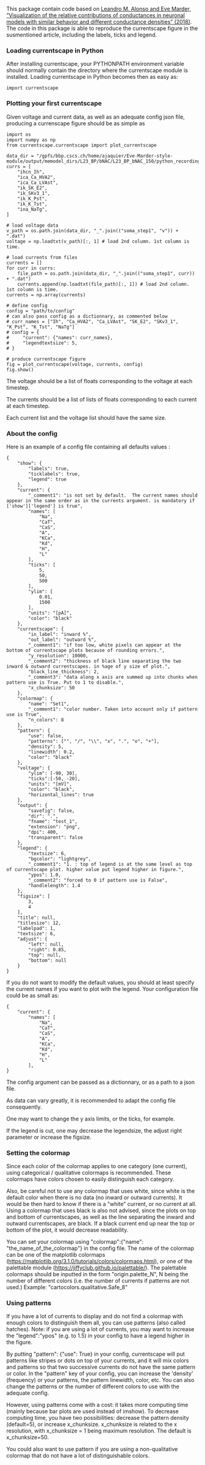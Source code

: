 This package contain code based on [Leandro M. Alonso and Eve Marder, ”Visualization of the relative contributions of conductances in neuronal models with similar behavior and different conductance densities” (2018)](https://datadryad.org/stash/dataset/doi:10.5061/dryad.d0779mb).
The code in this package is able to reproduce the currentscape figure in the susmentioned article, including the labels, ticks and legend.


### Loading currentscape in Python

After installing currentscape, your PYTHONPATH environment variable should normally
contain the directory where the currentscape module is installed. Loading currentscape
in Python becomes then as easy as:

    import currentscape

### Plotting your first currentscape

Given voltage and current data, as well as an adequate config json file, producing a currenscape figure should be as simple as

    import os
    import numpy as np
    from currentscape.currentscape import plot_currentscape

    data_dir = "/gpfs/bbp.cscs.ch/home/ajaquier/Eve-Marder-style-module/output/memodel_dirs/L23_BP/bNAC/L23_BP_bNAC_150/python_recordings"
    currs = [
        "ihcn_Ih",
        "ica_Ca_HVA2",
        "ica_Ca_LVAst",
        "ik_SK_E2",
        "ik_SKv3_1",
        "ik_K_Pst",
        "ik_K_Tst",
        "ina_NaTg",
    ]

    # load voltage data
    v_path = os.path.join(data_dir, "_".join(("soma_step1", "v")) + ".dat")
    voltage = np.loadtxt(v_path)[:, 1] # load 2nd column. 1st column is time.

    # load currents from files
    currents = []
    for curr in currs:
        file_path = os.path.join(data_dir, "_".join(("soma_step1", curr)) + ".dat")
        currents.append(np.loadtxt(file_path)[:, 1]) # load 2nd column. 1st column is time.
    currents = np.array(currents)

    # define config
    config = "path/to/config"
    # can also pass config as a dictionnary, as commented below
    # curr_names = ["Ih", "Ca_HVA2", "Ca_LVAst", "SK_E2", "SKv3_1", "K_Pst", "K_Tst", "NaTg"]
    # config = {
    #     "current": {"names": curr_names},
    #     "legendtextsize": 5,
    # }

    # produce currentscape figure
    fig = plot_currentscape(voltage, currents, config)
    fig.show()

The voltage should be a list of floats corresponding to the voltage at each timestep.

The currents should be a list of lists of floats corresponding to each current at each timestep.

Each current list and the voltage list should have the same size.


### About the config


Here is an example of a config file containing all defaults values :

    {
        "show": {
            "labels": true,
            "ticklabels": true,
            "legend": true
        },
        "current": {
            "_comment1": "is not set by default.  The current names should appear in the same order as in the currents argument. is mandatory if ['show']['legend'] is true",
            "names": [
                "Na",
                "CaT",
                "CaS",
                "A",
                "KCa",
                "Kd",
                "H",
                "L"
            ],
            "ticks": [
                5,
                50,
                500
            ],
            "ylim": [
                0.01,
                1500
            ],
            "units": "[pA]",
            "color": "black"
        },
        "currentscape": {
            "in_label": "inward %",
            "out_label": "outward %",
            "_comment1": "if too low, white pixels can appear at the bottom of currentscape plots because of rounding errors.",
            "y_resolution": 10000,
            "_comment2": "thickness of black line separating the two inward & outward currentscapes. in %age of y size of plot.",
            "black_line_thickness": 2,
            "_comment3": "data along x axis are summed up into chunks when pattern use is True. Put to 1 to disable.",
            "x_chunksize": 50
        },
        "colormap": {
            "name": "Set1",
            "_comment1": "color number. Taken into account only if pattern use is True",
            "n_colors": 8
        },
        "pattern": {
            "use": false,
            "patterns": ["", "/", "\\", "x", ".", "o", "+"],
            "density": 5,
            "linewidth": 0.2,
            "color": "black"
        },
        "voltage": {
            "ylim": [-90, 30],
            "ticks":[-50, -20],
            "units": "[mV]",
            "color": "black",
            "horizontal_lines": true
        },
        "output": {
            "savefig": false,
            "dir": ".",
            "fname": "test_1",
            "extension": "png",
            "dpi": 400,
            "transparent": false
        },
        "legend": {
            "textsize": 6,
            "bgcolor": "lightgrey",
            "_comment1": "1. : top of legend is at the same level as top of currentscape plot. higher value put legend higher in figure.",
            "ypos": 1.0,
            "_comment2": "forced to 0 if pattern use is False",
            "handlelength": 1.4
        },
        "figsize": [
            3,
            4
        ],
        "title": null,
        "titlesize": 12,
        "labelpad": 1,
        "textsize": 6,
        "adjust": {
            "left": null,
            "right": 0.85,
            "top": null,
            "bottom": null
        }
    }

If you do not want to modify the default values, you should at least specify the current names if you want to plot with the legend.
Your configuration file could be as small as:

    {
        "current": {
            "names": [
                "Na",
                "CaT",
                "CaS",
                "A",
                "KCa",
                "Kd",
                "H",
                "L"
            ],
    }

The config argument can be passed as a dictionnary, or as a path to a json file.

As data can vary greatly, it is recommended to adapt the config file consequently.

One may want to change the y axis limits, or the ticks, for example.

If the legend is cut, one may decrease the legendsize, the adjust right parameter or increase the figsize.


### Setting the colormap

Since each color of the colormap applies to one category (one current), using categorical / qualitative colormaps is recommended.
These colormaps have colors chosen to easily distinguish each category.

Also, be careful not to use any colormap that uses white, since white is the default color when there is no data (no inward or outward currents).
It would be then hard to know if there is a "white" current, or no current at all.
Using a colormap that uses black is also not advised, since the plots on top and bottom of currentscapes, 
as well as the line separating the inward and outward currentscapes, are black. 
If a black current end up near the top or bottom of the plot, it would decrease readability.

You can set your colormap using "colormap":{"name": "the_name_of_the_colormap"} in the config file.
The name of the colormap can be one of the matplotlib colormaps (https://matplotlib.org/3.1.0/tutorials/colors/colormaps.html), 
or one of the palettable module (https://jiffyclub.github.io/palettable/).
The palettable colormaps should be inputted in the form "origin.palette_N", N being the number of different colors (i.e. the number of currents if patterns are not used.)
Example:
    "cartocolors.qualitative.Safe_8"


### Using patterns

If you have a lot of currents to display and do not find a colormap with enough colors to distinguish them all, you can use patterns (also called hatches).
Note: if you are using a lot of currents, you may want to increase the "legend":"ypos" (e.g. to 1.5) in your config to have a legend higher in the figure.

By putting "pattern": {"use": True} in your config, currentscape will put patterns like stripes or dots on top of your currents, 
and it will mix colors and patterns so that two successive currents do not have the same pattern or color.
In the "pattern" key of your config, you can increase the 'density' (frequency) or your patterns, the pattern linewidth, color, etc.
You can also change the patterns or the number of different colors to use with the adequate config.

However, using patterns come with a cost: it takes more computing time (mainly because bar plots are used instead of imshow).
To decrease computing time, you have two possibilities: decrease the pattern density (default=5), or increase x_chunksize.
x_chunksize is related to the x resolution, with x_chunksize = 1 being maximum resolution. The default is x_chunksize=50.

You could also want to use pattern if you are using a non-qualitative colormap that do not have a lot of distinguishable colors.



